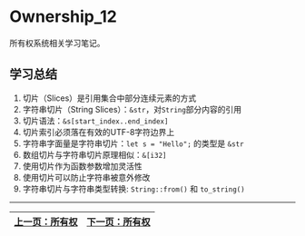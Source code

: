 # Ownership_12

所有权系统相关学习笔记。

## 学习总结

1. 切片（Slices）是引用集合中部分连续元素的方式
2. 字符串切片（String Slices）：`&str`，对`String`部分内容的引用
3. 切片语法：`&s[start_index..end_index]`
4. 切片索引必须落在有效的UTF-8字符边界上
5. 字符串字面量是字符串切片：`let s = "Hello";` 的类型是 `&str`
6. 数组切片与字符串切片原理相似：`&[i32]`
7. 使用切片作为函数参数增加灵活性
8. 使用切片可以防止字符串被意外修改
9. 字符串切片与字符串类型转换: `String::from()` 和 `to_string()`

---

| [上一页：所有权](../11_ownership/11_ownership.md) | [下一页：所有权](../13_ownership/13_ownership.md) |
|------------------------|------------------------| 